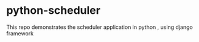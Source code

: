 # python-scheduler
This repo demonstrates the scheduler application in python , using django framework
